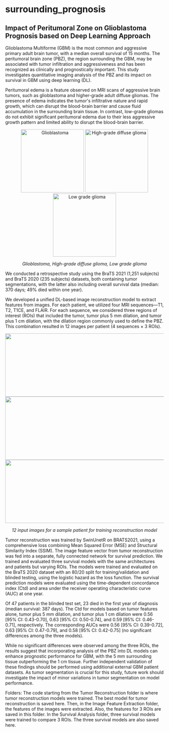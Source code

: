 # surrounding_prognosis
## Impact of Peritumoral Zone on Glioblastoma Prognosis based on Deep Learning Approach 

Glioblastoma Multiforme (GBM) is the most common and aggressive primary adult brain tumor, with a median overall survival of 15 months. The peritumoral brain zone (PBZ), the region surrounding the GBM, may be associated with tumor infiltration and aggressiveness and has been recognized as clinically and prognostically important. This study investigates quantitative imaging analysis of the PBZ and its impact on survival in GBM using deep learning (DL).

Peritumoral edema is a feature observed on MRI scans of aggressive brain tumors, such as glioblastoma and higher-grade adult diffuse gliomas. The presence of edema indicates the tumor's infiltrative nature and rapid growth, which can disrupt the blood-brain barrier and cause fluid accumulation in the surrounding brain tissue. In contrast, low-grade gliomas do not exhibit significant peritumoral edema due to their less aggressive growth pattern and limited ability to disrupt the blood-brain barrier. 

<p align="center">
  <img src="https://github.com/user-attachments/assets/64893dd2-0a17-4a3d-aa29-0559e6806ab8" alt="Glioblastoma" width="200" height="200">
  <img src="https://github.com/user-attachments/assets/1254b16d-50ab-4e23-a7c7-77060df83db3" alt="High-grade diffuse glioma" width="200" height="200">
  <img src="https://github.com/user-attachments/assets/88c2a23e-38a5-46de-bdae-9414fc74aab2" alt="Low grade glioma" width="200" height="200">
</p>

<p align="center">
  <em>Glioblastoma, High-grade diffuse glioma, Low grade glioma</em>
</p>


We conducted a retrospective study using the BraTS 2021 (1,251 subjects) and BraTS 2020 (235 subjects) datasets, both containing tumor segmentations, with the latter also including overall survival data (median: 370 days; 49% died within one year).

We developed a unified DL-based image reconstruction model to extract features from images. For each patient, we utilized four MRI sequences—T1, T2, T1CE, and FLAIR. For each sequence, we considered three regions of interest (ROIs) that included the tumor, tumor plus 5 mm dilation, and tumor plus 1 cm dilation, with the dilation region commonly used to define the PBZ. This combination resulted in 12 images per patient (4 sequences × 3 ROIs).

<p align="center">
  <img src="https://github.com/user-attachments/assets/2982df21-abc5-4991-aa1e-65a43ce523dd"  width="600" height="200">
  <img src="https://github.com/user-attachments/assets/f49c8e0c-c1b6-4bd4-bc9e-db4b3c9c4200"  width="600" height="200">
  <img src="https://github.com/user-attachments/assets/456eb383-5c51-46ce-afae-8307353167f1"  width="600" height="200">
</p>

<p align="center">
  <em>12 input images for a sample patient for training reconstruction model</em>
</p>

Tumor reconstruction was trained by SwinUnetR on BRATS2021, using a comprehensive loss combining Mean Squared Error (MSE) and Structural Similarity Index (SSIM). The image feature vector from tumor reconstruction was fed into a separate, fully connected network for survival prediction. We trained and evaluated three survival models with the same architectures and patients but varying ROIs. The models were trained and evaluated on the BraTS 2020 dataset with an 80/20 split for training/validation and blinded testing, using the logistic hazard as the loss function. The survival prediction models were evaluated using the time-dependent concordance index (Ctd) and area under the receiver operating characteristic curve (AUC) at one year.

Of 47 patients in the blinded test set, 23 died in the first year of diagnosis (median survival: 387 days). The Ctd for models based on tumor features alone, tumor plus 5 mm dilation, and tumor plus 1 cm dilation were 0.56 [95% CI: 0.43-0.70], 0.63 [95% CI: 0.50-0.74], and 0.59 [95% CI: 0.46-0.71], respectively. The corresponding AUCs were 0.56 [95% CI: 0.39-0.72], 0.63 [95% CI: 0.47-0.79], and 0.58 [95% CI: 0.42-0.75] (no significant differences among the three models).

While no significant differences were observed among the three ROIs, the results suggest that incorporating analysis of the PBZ into DL models can enhance prognostic performance for GBM, with the 5 mm surrounding tissue outperforming the 1 cm tissue. Further independent validation of these findings should be performed using additional external GBM patient datasets. As tumor segmentation is crucial for this study, future work should investigate the impact of minor variations in tumor segmentation on model performance.

Folders:
The code starting from the Tumor Reconstruction folder is where tumor reconstruction models were trained. The best model for tumor reconstruction is saved here. Then, in the Image Feature Extraction folder, the features of the images were extracted. Also, the features for 3 ROIs are saved in this folder. In the Survival Analysis folder, three survival models were trained to compare 3 ROIs. The three survival models are also saved here.
